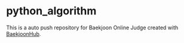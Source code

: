 # python_algorithm
This is a auto push repository for Baekjoon Online Judge created with [BaekjoonHub](https://github.com/BaekjoonHub/BaekjoonHub).
